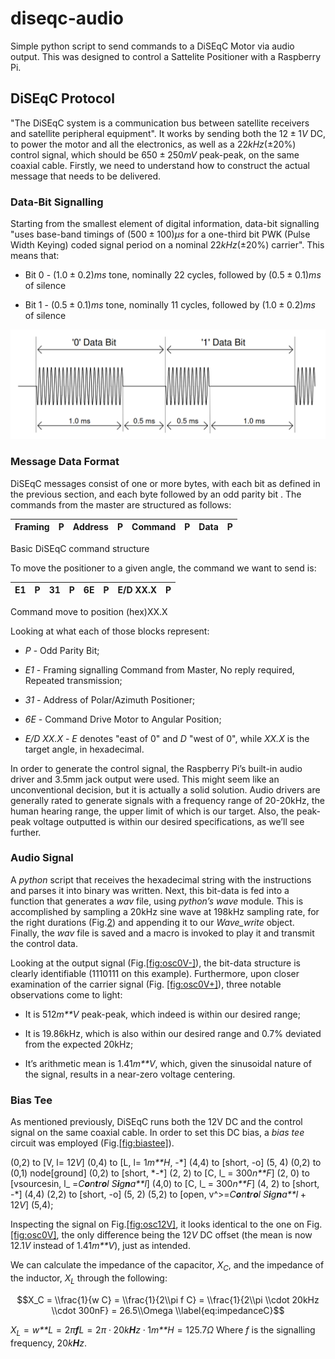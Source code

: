 # diseqc-audio

Simple python script to send commands to a DiSEqC Motor via audio output. This was designed to control a Sattelite Positioner with a Raspberry Pi.

## DiSEqC Protocol

"The DiSEqC system is a communication bus between satellite receivers and
satellite peripheral equipment".
It works by sending both the $12\pm1V$ DC, to power the motor and all the electronics, as well as a $`22 kHz (\pm 20 \% )`$ control signal, which should be $650 \pm 250 mV$ peak-peak, on the same coaxial cable. Firstly, we need to understand how to construct the actual message that needs to be delivered.

### Data-Bit Signalling

Starting from the smallest element of digital information, data-bit signalling "uses base-band timings of $(500\pm100)\mu s$ for a one-third bit PWK (Pulse Width Keying) coded signal period on a nominal $`22 kHz (\pm 20\%)`$ carrier". This means that:

- Bit 0 - $(1.0\pm0.2)ms$ tone, nominally 22 cycles, followed by $(0.5\pm0.1)ms$ of silence

- Bit 1 - $(0.5\pm0.1)ms$ tone, nominally 11 cycles, followed by $(1.0\pm0.2)ms$ of silence

![DiSEqC Modulation Scheme](./images/diseqc_modulation.png)

### Message Data Format

DiSEqC messages consist of one or more bytes, with each bit as defined
in the previous section, and each byte followed by an odd parity bit .
The commands from the master are structured as follows:

<div id="tab:command">

| Framing | P   | Address | P   | Command | P   | Data | P   |
| :------ | :-- | :------ | :-- | :------ | :-- | :--- | :-- |

Basic DiSEqC command structure

</div>

To move the positioner to a given angle, the command we want to send is:

<div id="tab:diseqcmove">

| E1  | P   | 31  | P   | 6E  | P   | E/D XX.X | P   |
| :-- | :-- | :-- | :-- | :-- | :-- | :------- | :-- |

Command move to position (hex)XX.X

</div>

Looking at what each of those blocks represent:

- _P_ - Odd Parity Bit;

- _E1_ - Framing signalling Command from Master, No reply required,
  Repeated transmission;

- _31_ - Address of Polar/Azimuth Positioner;

- _6E_ - Command Drive Motor to Angular Position;

- _E/D XX.X_ - _E_ denotes "east of 0" and _D_ "west of 0", while
  _XX.X_ is the target angle, in hexadecimal.

In order to generate the control signal, the Raspberry Pi’s built-in
audio driver and 3.5mm jack output were used. This might seem like an
unconventional decision, but it is actually a solid solution. Audio
drivers are generally rated to generate signals with a frequency range
of 20-20kHz, the human hearing range, the upper limit of which is our
target. Also, the peak-peak voltage outputted is within our desired
specifications, as we’ll see further.

### Audio Signal

A *python* script that receives the hexadecimal string with the
instructions and parses it into binary was written. Next, this bit-data
is fed into a function that generates a *wav* file, using *python’s
wave* module. This is accomplished by sampling a 20kHz sine wave at
198kHz sampling rate, for the right durations
(Fig.<a href="#fig:bitdata" data-reference-type="ref"
data-reference="fig:bitdata">2</a>) and appending it to our *Wave_write*
object. Finally, the *wav* file is saved and a macro is invoked to play
it and transmit the control data.

Looking at the output signal
(Fig.<a href="#fig:osc0V-" data-reference-type="ref"
data-reference="fig:osc0V-">[fig:osc0V-]</a>), the bit-data structure is
clearly identifiable (1110111 on this example). Furthermore, upon closer
examination of the carrier signal (Fig.
<a href="#fig:osc0V+" data-reference-type="ref"
data-reference="fig:osc0V+">[fig:osc0V+]</a>), three notable
observations come to light:

-   It is 512*m**V* peak-peak, which indeed is within our desired range;

-   It is 19.86kHz, which is also within our desired range and 0.7%
    deviated from the expected 20kHz;

-   It’s arithmetic mean is 1.41*m**V*, which, given the sinusoidal
    nature of the signal, results in a near-zero voltage centering.

### Bias Tee

As mentioned previously, DiSEqC runs both the 12V DC and the control
signal on the same coaxial cable. In order to set this DC bias, a *bias
tee* circuit was employed
(Fig.<a href="#fig:biastee" data-reference-type="ref"
data-reference="fig:biastee">[fig:biastee]</a>).

<div class="circuitikz">

(0,2) to \[V, l= 12*V*\] (0,4) to \[L, l= 1*m**H*, -\*\] (4,4) to
\[short, -o\] (5, 4) (0,2) to (0,1) node\[ground\] (0,2) to \[short,
\*-\*\] (2, 2) to \[C, l\_ = 300*n**F*\] (2, 0) to \[vsourcesin, l\_
=*C**o**n**t**r**o**l* *S**i**g**n**a**l*\] (4,0) to \[C, l\_ =
300*n**F*\] (4, 2) to \[short, -\*\] (4,4) (2,2) to \[short, -o\] (5, 2)
(5,2) to \[open, v^\>=*C**o**n**t**r**o**l* *S**i**g**n**a**l* + 12*V*\]
(5,4);

</div>

Inspecting the signal on
Fig.<a href="#fig:osc12V" data-reference-type="ref"
data-reference="fig:osc12V">[fig:osc12V]</a>, it looks identical to the
one on Fig.<a href="#fig:osc0V" data-reference-type="ref"
data-reference="fig:osc0V">[fig:osc0V]</a>, the only difference being
the 12*V* DC offset (the mean is now 12.1*V* instead of 1.41*m**V*),
just as intended.

We can calculate the impedance of the capacitor, *X*<sub>*C*</sub>, and
the impedance of the inductor, *X*<sub>*L*</sub> through the following:

$$X_C = \\frac{1}{w C} = \\frac{1}{2\\pi f C} = \\frac{1}{2\\pi \\cdot 20kHz \\cdot 300nF} = 26.5\\Omega
  \\label{eq:impedanceC}$$

*X*<sub>*L*</sub> = *w**L* = 2*π**f**L* = 2*π* ⋅ 20*k**H**z* ⋅ 1*m**H* = 125.7*Ω*
Where *f* is the signalling frequency, 20*k**H**z*.


